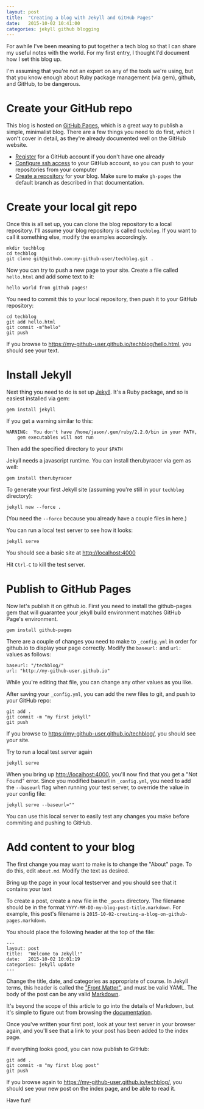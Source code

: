 ```yaml
---
layout: post
title:  "Creating a blog with Jekyll and GitHub Pages"
date:   2015-10-02 10:41:00
categories: jekyll github blogging
---
```


For awhile I've been meaning to put together a tech blog so that I can share my
useful notes with the world.  For my first entry, I thought I'd document how I
set this blog up.

I'm assuming that you're not an expert on any of the tools we're using, but that
you know enough about Ruby package management (via gem), github, and GitHub, to be
dangerous.

Create your GitHub repo
=======================

This blog is hosted on [GitHub Pages](https://pages.github.com/), which is a great way to publish a simple,
minimalist blog.  There are a few things you need to do first, which I won't cover
in detail, as they're already documented well on the GitHub website.

* [Register](http://github.com/join) for a GitHub account if you don't have one already
* [Configure ssh access]( http://help.github.com/articles/generating-ssh-keys/) to your GitHub account, so you can push to your repositories from your computer
* [Create a repository](https://pages.github.com/#project-site) for your blog.  Make sure to make `gh-pages` the default branch as described in that documentation.

Create your local git repo
==========================

Once this is all set up, you can clone the blog repository to a local
repository.   I'll assume your blog repository is called
`techblog`.  If you want to call it something else, modify the examples
accordingly.

    mkdir techblog
    cd techblog
    git clone git@github.com:my-github-user/techblog.git .

Now you can try to push a new page to your site.  Create a file called
`hello.html` and add some text to it:

    hello world from github pages!

You need to commit this to your local repository, then push it to your GitHub
repository:

    cd techblog
    git add hello.html
    git commit -m"hello"
    git push

If you browse to <https://my-github-user.github.io/techblog/hello.html>, you
should see your text.

Install Jekyll
==============

Next thing you need to do is set up [Jekyll](https://jekyllrb.com).  It's a Ruby package, and so is
easiest installed via gem:

    gem install jekyll

If you get a warning similar to this:

    WARNING:  You don't have /home/jason/.gem/ruby/2.2.0/bin in your PATH,
	    gem executables will not run

Then add the specified directory to your `$PATH`

Jekyll needs a javascript runtime.  You can install therubyracer via gem as well:

    gem install therubyracer

To generate your first Jekyll site (assuming you're still in your `techblog`
directory):

    jekyll new --force .

(You need the `--force` because you already have a couple files in here.)

You can run a local test server to see how it looks:

    jekyll serve

You should see a basic site at <http://localhost:4000>

Hit `Ctrl-C` to kill the test server.  

Publish to GitHub Pages
=======================

Now let's publish it on github.io.  First you need to install the github-pages
gem that will guarantee your jekyll build environment matches GitHub Page's
environment.  

    gem install github-pages

There are a couple of changes you need to make to `_config.yml` in order for
github.io to display  your page correctly.  Modify the `baseurl:` and `url:` values as
follows:

    baseurl: "/techblog/"
    url: "http://my-github-user.github.io"

While you're editing that file, you can change any other values as you like.

After saving your `_config.yml`, you can add the new files to git, and push to
your GitHub repo:

    git add .
    git commit -m "my first jekyll"
    git push

If you browse to <https://my-github-user.github.io/techblog/>, you should see your
site.

Try to run a local test server again

    jekyll serve

When you bring up <http://localhost:4000>, you'll now find that you get a "Not
Found" error.  Since you modified baseurl in `_config.yml`, you need to add the
`--baseurl` flag when running your test server, to override the value in your
config file:

    jekyll serve --baseurl=""

You can use this local server to easily test any changes you make before
commiting and pushing to GitHub.

Add content to your blog
========================
The first change you may want to make is to change the "About" page.  To do
this, edit `about.md`.  Modify the text as desired.

Bring up the page in your local testserver and you should see that it contains your text

To create a post, create a new file in the `_posts` directory.  The filename
should be in the format `YYYY-MM-DD-my-blog-post-title.markdown`.  For example,
this post's filename is `2015-10-02-creating-a-blog-on-github-pages.markdown`.

You should place the following header at the top of the file:

    ---
    layout: post
    title:  "Welcome to Jekyll!"
    date:   2015-10-02 10:01:19
    categories: jekyll update
    ---

Change the title, date, and categories as appropriate of course.  In Jekyll
terms, this header is called the ["Front
Matter"](http://jekyllrb.com/docs/frontmatter/), and must be valid YAML. The
body of the post can be any valid
[Markdown](https://daringfireball.net/projects/markdown/).  

It's beyond the scope of this article to go into the details of Markdown, but
it's simple to figure out from browsing the
[documentation](https://daringfireball.net/projects/markdown/).

Once you've written your first post, look at your test server in your browser
again, and you'll see that a link to your post has been added to the index page.

If everything looks good, you can now publish to GitHub:

    git add .
    git commit -m "my first blog post"
    git push

If you browse again to <https://my-github-user.github.io/techblog/>, you should see your new post on the index page, and be able to read it.

Have fun!
